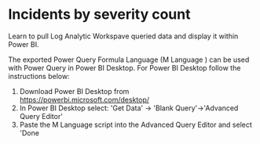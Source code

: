 # Incidents by severity count

Learn to pull Log Analytic Workspave queried data and display it within Power BI.

The exported Power Query Formula Language (M Language ) can be used with Power Query in Power BI Desktop.
For Power BI Desktop follow the instructions below: 
1) Download Power BI Desktop from https://powerbi.microsoft.com/desktop/
2) In Power BI Desktop select: 'Get Data' -> 'Blank Query'->'Advanced Query Editor'
3) Paste the M Language script into the Advanced Query Editor and select 'Done
